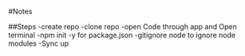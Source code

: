 #Notes

##Steps
-create repo
-clone repo
-open Code through app and Open terminal
-npm init -y for package.json
-gitignore node to ignore node modules
-Sync up

